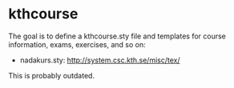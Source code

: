 # kthcourse
The goal is to define a kthcourse.sty file and templates for course information, exams, exercises, and so on:
* nadakurs.sty: http://system.csc.kth.se/misc/tex/

This is probably outdated.
